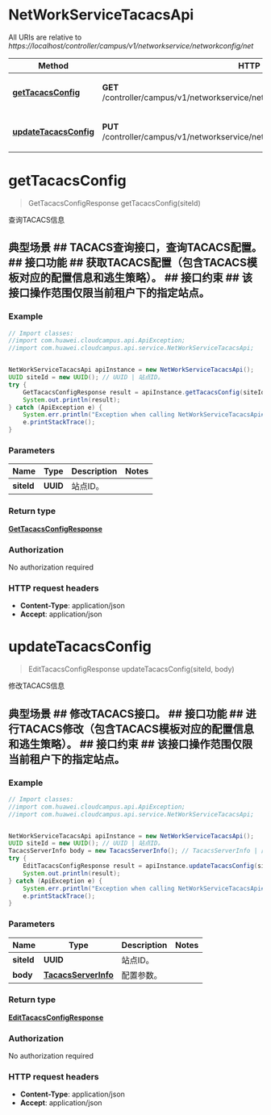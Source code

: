 # NetWorkServiceTacacsApi

All URIs are relative to *https://localhost/controller/campus/v1/networkservice/networkconfig/net*

Method | HTTP request | Description
------------- | ------------- | -------------
[**getTacacsConfig**](NetWorkServiceTacacsApi.md#getTacacsConfig) | **GET** /controller/campus/v1/networkservice/networkconfig/net/tacacs/sites/{siteId}/tacacs | 查询TACACS信息
[**updateTacacsConfig**](NetWorkServiceTacacsApi.md#updateTacacsConfig) | **PUT** /controller/campus/v1/networkservice/networkconfig/net/tacacs/sites/{siteId}/tacacs | 修改TACACS信息


<a name="getTacacsConfig"></a>
# **getTacacsConfig**
> GetTacacsConfigResponse getTacacsConfig(siteId)

查询TACACS信息

## 典型场景 ##    TACACS查询接口，查询TACACS配置。 ## 接口功能 ##    获取TACACS配置（包含TACACS模板对应的配置信息和逃生策略）。 ## 接口约束 ##    该接口操作范围仅限当前租户下的指定站点。 

### Example
```java
// Import classes:
//import com.huawei.cloudcampus.api.ApiException;
//import com.huawei.cloudcampus.api.service.NetWorkServiceTacacsApi;


NetWorkServiceTacacsApi apiInstance = new NetWorkServiceTacacsApi();
UUID siteId = new UUID(); // UUID | 站点ID。
try {
    GetTacacsConfigResponse result = apiInstance.getTacacsConfig(siteId);
    System.out.println(result);
} catch (ApiException e) {
    System.err.println("Exception when calling NetWorkServiceTacacsApi#getTacacsConfig");
    e.printStackTrace();
}
```

### Parameters

Name | Type | Description  | Notes
------------- | ------------- | ------------- | -------------
 **siteId** | **UUID**| 站点ID。 |

### Return type

[**GetTacacsConfigResponse**](GetTacacsConfigResponse.md)

### Authorization

No authorization required

### HTTP request headers

 - **Content-Type**: application/json
 - **Accept**: application/json

<a name="updateTacacsConfig"></a>
# **updateTacacsConfig**
> EditTacacsConfigResponse updateTacacsConfig(siteId, body)

修改TACACS信息

## 典型场景 ##    修改TACACS接口。 ## 接口功能 ##    进行TACACS修改（包含TACACS模板对应的配置信息和逃生策略）。 ## 接口约束 ##    该接口操作范围仅限当前租户下的指定站点。 

### Example
```java
// Import classes:
//import com.huawei.cloudcampus.api.ApiException;
//import com.huawei.cloudcampus.api.service.NetWorkServiceTacacsApi;


NetWorkServiceTacacsApi apiInstance = new NetWorkServiceTacacsApi();
UUID siteId = new UUID(); // UUID | 站点ID。
TacacsServerInfo body = new TacacsServerInfo(); // TacacsServerInfo | 配置参数。
try {
    EditTacacsConfigResponse result = apiInstance.updateTacacsConfig(siteId, body);
    System.out.println(result);
} catch (ApiException e) {
    System.err.println("Exception when calling NetWorkServiceTacacsApi#updateTacacsConfig");
    e.printStackTrace();
}
```

### Parameters

Name | Type | Description  | Notes
------------- | ------------- | ------------- | -------------
 **siteId** | **UUID**| 站点ID。 |
 **body** | [**TacacsServerInfo**](TacacsServerInfo.md)| 配置参数。 |

### Return type

[**EditTacacsConfigResponse**](EditTacacsConfigResponse.md)

### Authorization

No authorization required

### HTTP request headers

 - **Content-Type**: application/json
 - **Accept**: application/json

